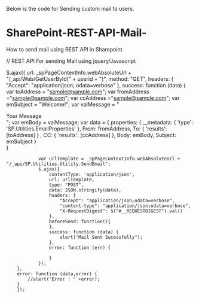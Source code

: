 Below is the code for Sending custom mail to users.

# SharePoint-REST-API-Mail-
How to send mail using REST API in Sharepoint

// REST API For sending Mail using jquery/Javascript

$.ajax({
		url: _spPageContextInfo.webAbsoluteUrl + "/_api/Web/GetUserById(" + userid + ")",
		method: "GET",
		headers: { "Accept": "application/json; odata=verbose" },
		success: function (data) {
				var toAddress = "sample@sample.com";
				var fromAddress ="sample@sample.com";
				var ccAddress ="sample@sample.com";
				var emSubject = "Welcome!";
				var valMessage = "<div>Your Message</div>";
				var emBody = valMessage;
				var data = {
					properties: {
						__metadata: { 'type': 'SP.Utilities.EmailProperties' },
						From: fromAddress,
						To: { 'results': [toAddress] } ,
						CC: { 'results': [ccAddress] },
						Body: emBody,
						Subject: emSubject
					}            
				}
				
				var urlTemplate = _spPageContextInfo.webAbsoluteUrl + "/_api/SP.Utilities.Utility.SendEmail";
				$.ajax({
					contentType: 'application/json',
					url: urlTemplate,
					type: "POST",
					data: JSON.stringify(data),
					headers: {
						"Accept": "application/json;odata=verbose",
						"content-type": "application/json;odata=verbose",
						"X-RequestDigest": $("#__REQUESTDIGEST").val()
					},
					beforeSend: function(){ 
					},
					success: function (data) {
						alert("Mail Sent Sucessfully");
					},
					error: function (err) {

					}
				});
		},
		error: function (data,error) {
			//alert("Error : " +error);
		}
		});

